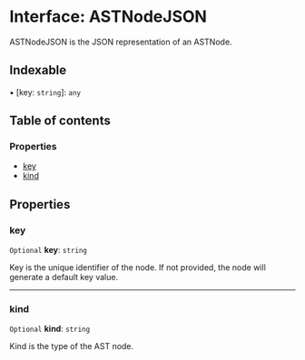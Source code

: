 # Interface: ASTNodeJSON

ASTNodeJSON is the JSON representation of an ASTNode.

## Indexable

▪ \[key: `string`]: `any`

## Table of contents

### Properties

* [key](/auto-docs/editor/interfaces/ASTNodeJSON.md#key)
* [kind](/auto-docs/editor/interfaces/ASTNodeJSON.md#kind)

## Properties

### key

`Optional` **key**: `string`

Key is the unique identifier of the node.
If not provided, the node will generate a default key value.

***

### kind

`Optional` **kind**: `string`

Kind is the type of the AST node.
